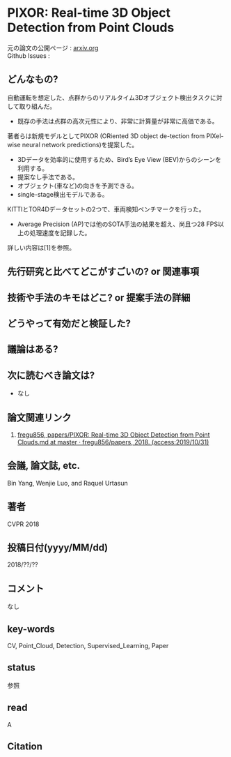 # PIXOR: Real-time 3D Object Detection from Point Clouds

元の論文の公開ページ : [arxiv.org](https://arxiv.org/abs/1902.06326)  
Github Issues : []()  

## どんなもの?
自動運転を想定した、点群からのリアルタイム3Dオブジェクト検出タスクに対して取り組んだ。
- 既存の手法は点群の高次元性により、非常に計算量が非常に高価である。

著者らは新規モデルとしてPIXOR (ORiented 3D object de-tection from PIXel-wise neural network predictions)を提案した。
- 3Dデータを効率的に使用するため、Bird’s Eye View (BEV)からのシーンを利用する。
- 提案なし手法である。
- オブジェクト(車など)の向きを予測できる。
- single-stage検出モデルである。

KITTIとTOR4Dデータセットの2つで、車両検知ベンチマークを行った。
- Average Precision (AP)では他のSOTA手法の結果を超え、尚且つ28 FPS以上の処理速度を記録した。

詳しい内容は[1]を参照。

## 先行研究と比べてどこがすごいの? or 関連事項

## 技術や手法のキモはどこ? or 提案手法の詳細

## どうやって有効だと検証した?

## 議論はある?

## 次に読むべき論文は?
- なし

## 論文関連リンク
1. [fregu856, papers/PIXOR: Real-time 3D Object Detection from Point Clouds.md at master · fregu856/papers, 2018. (access:2019/10/31)](https://github.com/fregu856/papers/blob/master/summaries/PIXOR:%20Real-time%203D%20Object%20Detection%20from%20Point%20Clouds.md)

## 会議, 論文誌, etc.
Bin Yang, Wenjie Luo, and Raquel Urtasun

## 著者
CVPR 2018

## 投稿日付(yyyy/MM/dd)
2018/??/??

## コメント
なし

## key-words
CV, Point_Cloud, Detection, Supervised_Learning, Paper

## status
参照

## read
A

## Citation

